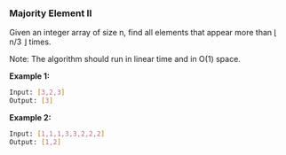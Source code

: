 ### Majority Element II

Given an integer array of size n, find all elements that appear more than ⌊ n/3 ⌋ times.

Note: The algorithm should run in linear time and in O(1) space.

**Example 1:**

```bash
Input: [3,2,3]
Output: [3]
```

**Example 2:**

```bash
Input: [1,1,1,3,3,2,2,2]
Output: [1,2]
```